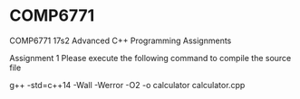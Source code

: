 # COMP6771
COMP6771 17s2 Advanced C++ Programming Assignments

Assignment 1
Please execute the following command to compile the source file

g++ -std=c++14 -Wall -Werror -O2 -o calculator calculator.cpp
